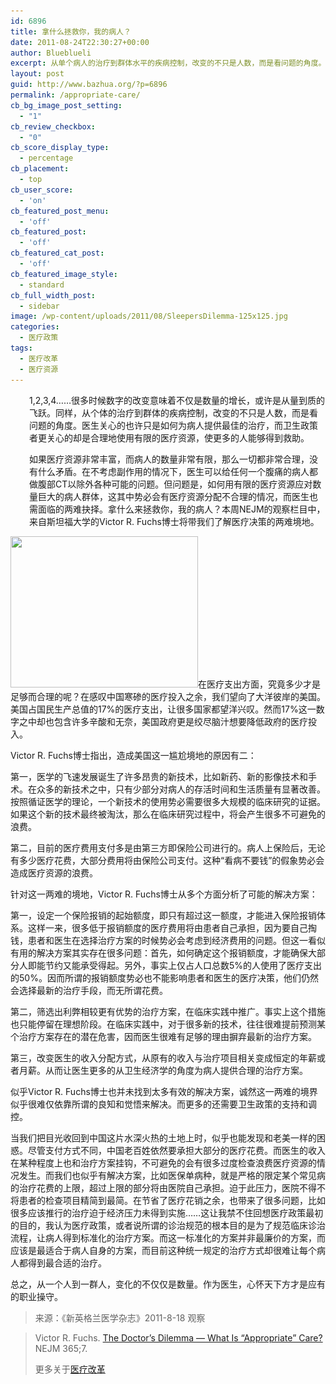 ```yaml
---
id: 6896
title: 拿什么拯救你，我的病人？
date: 2011-08-24T22:30:27+00:00
author: Blueblueli
excerpt: 从单个病人的治疗到群体水平的疾病控制，改变的不只是人数，而是看问题的角度。也许医生关心的只是如何为病人提供最佳的治疗选择，而卫生政策者更关心的却是合理的使用有限的医疗资源，使更多的人能够得到救助。拿什么来拯救你，我的病人？本周的NEJM观察栏目来自斯坦福大学的Fuchs博士将带我们了解医疗决策的两难境地。
layout: post
guid: http://www.bazhua.org/?p=6896
permalink: /appropriate-care/
cb_bg_image_post_setting:
  - "1"
cb_review_checkbox:
  - "0"
cb_score_display_type:
  - percentage
cb_placement:
  - top
cb_user_score:
  - 'on'
cb_featured_post_menu:
  - 'off'
cb_featured_post:
  - 'off'
cb_featured_cat_post:
  - 'off'
cb_featured_image_style:
  - standard
cb_full_width_post:
  - sidebar
image: /wp-content/uploads/2011/08/SleepersDilemma-125x125.jpg
categories:
  - 医疗政策
tags:
  - 医疗改革
  - 医疗资源
---
```

<p style="padding-left: 30px">
  1,2,3,4……很多时候数字的改变意味着不仅是数量的增长，或许是从量到质的飞跃。同样，从个体的治疗到群体的疾病控制，改变的不只是人数，而是看问题的角度。医生关心的也许只是如何为病人提供最佳的治疗，而卫生政策者更关心的却是合理地使用有限的医疗资源，使更多的人能够得到救助。
</p>

<p style="padding-left: 30px">
  如果医疗资源非常丰富，而病人的数量非常有限，那么一切都非常合理，没有什么矛盾。在不考虑副作用的情况下，医生可以给任何一个腹痛的病人都做腹部CT以除外各种可能的问题。但问题是，如何用有限的医疗资源应对数量巨大的病人群体，这其中势必会有医疗资源分配不合理的情况，而医生也需面临的两难抉择。拿什么来拯救你，我的病人？本周NEJM的观察栏目中，来自斯坦福大学的Victor R. Fuchs博士将带我们了解医疗决策的两难境地。
</p>

[<img class="size-medium wp-image-6899 alignright" style="border-style: initial;border-color: initial" src="/wp-content/uploads/2011/08/SleepersDilemma-300x242.jpg" alt="" width="300" height="242" srcset="/wp-content/uploads/2011/08/SleepersDilemma-300x242.jpg 300w, /wp-content/uploads/2011/08/SleepersDilemma-150x121.jpg 150w, /wp-content/uploads/2011/08/SleepersDilemma.jpg 535w" sizes="(max-width: 300px) 100vw, 300px" />](/wp-content/uploads/2011/08/SleepersDilemma.jpg)在医疗支出方面，究竟多少才是足够而合理的呢？在感叹中国寒碜的医疗投入之余，我们望向了大洋彼岸的美国。美国占国民生产总值的17%的医疗支出，让很多国家都望洋兴叹。然而17%这一数字之中却也包含许多辛酸和无奈，美国政府更是绞尽脑汁想要降低政府的医疗投入。

Victor R. Fuchs博士指出，造成美国这一尴尬境地的原因有二：

第一，医学的飞速发展诞生了许多昂贵的新技术，比如新药、新的影像技术和手术。在众多的新技术之中，只有少部分对病人的存活时间和生活质量有显著改善。按照循证医学的理论，一个新技术的使用势必需要很多大规模的临床研究的证据。如果这个新的技术最终被淘汰，那么在临床研究过程中，将会产生很多不可避免的浪费。

第二，目前的医疗费用支付多是由第三方即保险公司进行的。病人上保险后，无论有多少医疗花费，大部分费用将由保险公司支付。这种“看病不要钱”的假象势必会造成医疗资源的浪费。

针对这一两难的境地，Victor R. Fuchs博士从多个方面分析了可能的解决方案：

第一，设定一个保险报销的起始额度，即只有超过这一额度，才能进入保险报销体系。这样一来，很多低于报销额度的医疗费用将由患者自己承担，因为要自己掏钱，患者和医生在选择治疗方案的时候势必会考虑到经济费用的问题。但这一看似有用的解决方案其实存在很多问题：首先，如何确定这个报销额度，才能确保大部分人即能节约又能承受得起。另外，事实上仅占人口总数5%的人使用了医疗支出的50%。因而所谓的报销额度势必也不能影响患者和医生的医疗决策，他们仍然会选择最新的治疗手段，而无所谓花费。

第二，筛选出利弊相较更有优势的治疗方案，在临床实践中推广。事实上这个措施也只能停留在理想阶段。在临床实践中，对于很多新的技术，往往很难提前预测某个治疗方案存在的潜在危害，因而医生很难有足够的理由摒弃最新的治疗方案。

第三，改变医生的收入分配方式，从原有的收入与治疗项目相关变成恒定的年薪或者月薪。从而让医生更多的从卫生经济学的角度为病人提供合理的治疗方案。

似乎Victor R. Fuchs博士也并未找到太多有效的解决方案，诚然这一两难的境界似乎很难仅依靠所谓的良知和觉悟来解决。而更多的还需要卫生政策的支持和调控。

当我们把目光收回到中国这片水深火热的土地上时，似乎也能发现和老美一样的困惑。尽管支付方式不同，中国老百姓依然要承担大部分的医疗花费。而医生的收入在某种程度上也和治疗方案挂钩，不可避免的会有很多过度检查浪费医疗资源的情况发生。而我们也似乎有解决方案，比如医保单病种，就是严格的限定某个常见病的治疗花费的上限，超过上限的部分将由医院自己承担。迫于此压力，医院不得不将患者的检查项目精简到最简。在节省了医疗花销之余，也带来了很多问题，比如很多应该推行的治疗迫于经济压力未得到实施……这让我禁不住回想医疗政策最初的目的，我认为医疗政策，或者说所谓的诊治规范的根本目的是为了规范临床诊治流程，让病人得到标准化的治疗方案。而这一标准化的方案并非最廉价的方案，而应该是最适合于病人自身的方案，而目前这种统一规定的治疗方式却很难让每个病人都得到最合适的治疗。

总之，从一个人到一群人，变化的不仅仅是数量。作为医生，心怀天下方才是应有的职业操守。

> 来源：《新英格兰医学杂志》2011-8-18 观察
  
> Victor R. Fuchs. [The Doctor’s Dilemma — What Is “Appropriate” Care?](http://healthpolicyandreform.nejm.org/?p=15165&query=home) NEJM 365;7.
> 
> 更多关于<a title="医疗改革" href="http://www.bazhua.org/category/specialties-topics/health-care-reform-specialties-topics" target="_blank">医疗改革</a>

